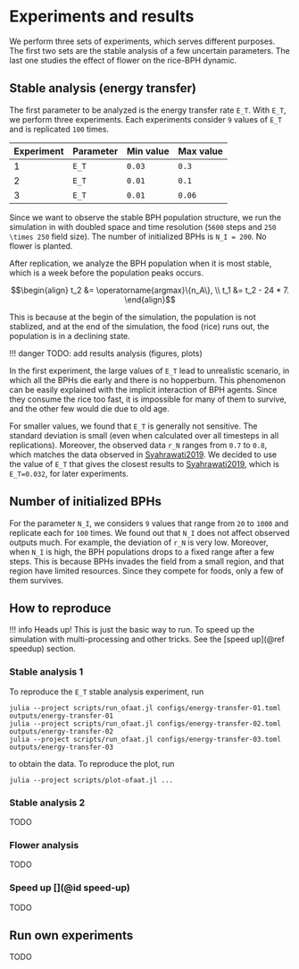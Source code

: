 # Experiments and results

We perform three sets of experiments, which serves different purposes.
The first two sets are the stable analysis of a few uncertain parameters.
The last one studies the effect of flower on the rice-BPH dynamic.

## Stable analysis (energy transfer)

The first parameter to be analyzed is the energy transfer rate ``E_T``.
With ``E_T``, we perform three experiments.
Each experiments consider ``9`` values of ``E_T`` and is replicated ``100`` times.

Experiment | Parameter | Min value | Max value
---        | ---       | ---       | ---
1          | ``E_T``   | ``0.03``  | ``0.3``
2          | ``E_T``   | ``0.01``  | ``0.1``
3          | ``E_T``   | ``0.01``  | ``0.06``

Since we want to observe the stable BPH population structure, we run the simulation in with doubled space and time resolution (``5600`` steps and ``250 \times 250`` field size).
The number of initialized BPHs is ``N_I = 200``.
No flower is planted.

After replication, we analyze the BPH population when it is most stable, which is a week before the population peaks occurs.
```math
\begin{align}
t_2 &= \operatorname{argmax}\{n_A\}, \\
t_1 &= t_2 - 24 * 7.
\end{align}
```
This is because at the begin of the simulation, the population is not stablized, and at the end of the simulation, the food (rice) runs out, the population is in a declining state.

!!! danger
    TODO: add results analysis (figures, plots)

In the first experiment, the large values of ``E_T`` lead to unrealistic scenario, in which all the BPHs die early and there is no hopperburn.
This phenomenon can be easily explained with the implicit interaction of BPH agents.
Since they consume the rice too fast, it is impossible for many of them to survive, and the other few would die due to old age.

For smaller values, we found that ``E_T`` is generally not sensitive. The standard deviation is small (even when calculated over all timesteps in all replications). Moreover, the observed data ``r_N`` ranges from ``0.7`` to ``0.8``, which matches the data observed in [Syahrawati2019](@cite).
We decided to use the value of ``E_T`` that gives the closest results to [Syahrawati2019](@cite), which is ``E_T=0.032``, for later experiments.

## Number of initialized BPHs

For the parameter ``N_I``, we considers ``9`` values that range from ``20`` to ``1000`` and replicate each for ``100`` times.
We found out that ``N_I`` does not affect observed outputs much. 
For example, the deviation of ``r_N`` is very low.
Moreover, when ``N_I`` is high, the BPH populations drops to a fixed range after a few steps.
This is because BPHs invades the field from a small region, and that region have limited resources. Since they compete for foods, only a few of them survives.

## How to reproduce

!!! info
    Heads up! This is just the basic way to run. To speed up the simulation with multi-processing and other tricks. See the [speed up](@ref speedup) section.

### Stable analysis 1
To reproduce the ``E_T`` stable analysis experiment, run
```shell
julia --project scripts/run_ofaat.jl configs/energy-transfer-01.toml outputs/energy-transfer-01
julia --project scripts/run_ofaat.jl configs/energy-transfer-02.toml outputs/energy-transfer-02
julia --project scripts/run_ofaat.jl configs/energy-transfer-03.toml outputs/energy-transfer-03
```
to obtain the data. To reproduce the plot, run
```shell
julia --project scripts/plot-ofaat.jl ...
```


### Stable analysis 2

TODO

### Flower analysis

TODO

### Speed up [](@id speed-up)

TODO
## Run own experiments

TODO
